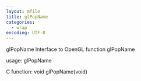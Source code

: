 ```yaml
---
layout: mfile
title: glPopName
categories:
  - wrap
encoding: UTF-8
---
```


glPopName  Interface to OpenGL function glPopName

usage:  glPopName

C function:  void glPopName(void)